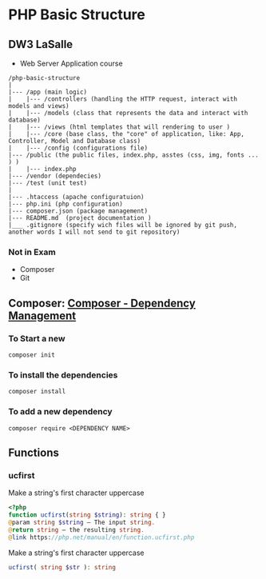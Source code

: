 # PHP Basic Structure

## DW3 LaSalle

- Web Server Application course

```
/php-basic-structure
|
|--- /app (main logic)
|    |--- /controllers (handling the HTTP request, interact with models and views)
|    |--- /models (class that represents the data and interact with database)
|    |--- /views (html templates that will rendering to user )
|    |--- /core (base class, the "core" of application, like: App, Controller, Model and Database class)
|    |--- /config (configurations file)
|--- /public (the public files, index.php, asstes (css, img, fonts ... ) )
|    |--- index.php
|--- /vendor (dependecies)
|--- /test (unit test)
|
|--- .htaccess (apache configuratuion)
|--- php.ini (php configuration)
|--- composer.json (package management)
|--- README.md  (project documentation )
|___ .gitignore (specify wich files will be ignored by git push, another words I will not send to git repository)
```


### Not in Exam
- Composer
- Git


## Composer: [Composer - Dependency Management](https://getcomposer.org/)

### To Start a new
```shell
composer init
```

### To install the dependencies
```shell
composer install
```

### To add a new dependency
```shell
composer require <DEPENDENCY NAME>
```

## Functions

### ucfirst


Make a string's first character uppercase

```php
<?php
function ucfirst(string $string): string { }
@param string $string — The input string.
@return string — the resulting string.
@link https://php.net/manual/en/function.ucfirst.php
```

Make a string's first character uppercase

```php
ucfirst( string $str ): string
```